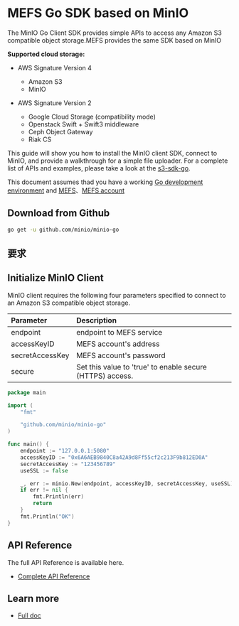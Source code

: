 # MEFS Go SDK based on MinIO

The MinIO Go Client SDK provides simple APIs to access any Amazon S3 compatible object storage.MEFS provides the same SDK based on MinIO

**Supported cloud storage:**

- AWS Signature Version 4

  - Amazon S3
  - MinIO

- AWS Signature Version 2
  - Google Cloud Storage (compatibility mode)
  - Openstack Swift + Swift3 middleware
  - Ceph Object Gateway
  - Riak CS

This guide will show you how to install the MinIO client SDK, connect to MinIO, and provide a walkthrough for a simple file uploader. For a complete list of APIs and examples, please take a look at the [s3-sdk-go](/docs/api/s3-sdk-go.md).

This document assumes thad you have a working [Go development environment](https://golang.org/doc/install) and [MEFS](***代码位置或者二进制文件下载位置)、[MEFS account](***加入MEFS网络教程)

## Download from Github

```sh
go get -u github.com/minio/minio-go
```

## 要求

## Initialize MinIO Client

MinIO client requires the following four parameters specified to connect to an Amazon S3 compatible object storage.

| Parameter       | Description                                               |
| :-------------- | :-------------------------------------------------------- |
| endpoint        | endpoint to MEFS service                                  |
| accessKeyID     | MEFS account's address                                    |
| secretAccessKey | MEFS account's password                                   |
| secure          | Set this value to 'true' to enable secure (HTTPS) access. |

```go
package main

import (
    "fmt"

    "github.com/minio/minio-go"
)

func main() {
    endpoint := "127.0.0.1:5080"
    accessKeyID := "0x6A6AEB9840C8a42A9d8Ff55cf2c213F9b812ED0A"
    secretAccessKey := "123456789"
    useSSL := false

    _, err := minio.New(endpoint, accessKeyID, secretAccessKey, useSSL)
    if err != nil {
        fmt.Println(err)
        return
    }
    fmt.Println("OK")
}
```

## API Reference

The full API Reference is available here.

- [Complete API Reference](/docs/api/s3-sdk-go.md)

## Learn more

- [Full doc](/docs/README.md)

